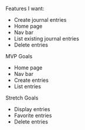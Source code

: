 Features I want:
* Create journal entries
* Home page
* Nav bar
* List existing journal entries
* Delete entries

MVP Goals
* Home page
* Nav bar
* Create entries
* List entries

Stretch Goals
* Display entries
* Favorite entries
* Delete entries
